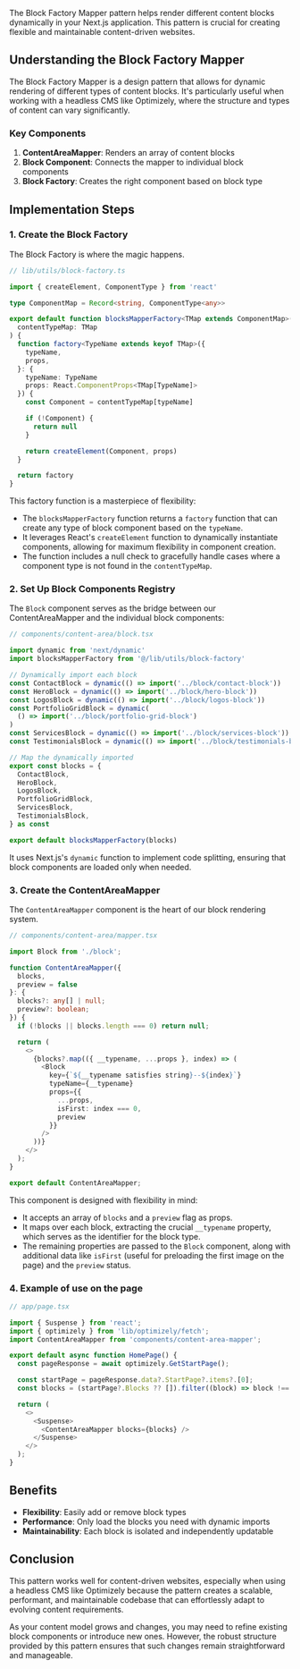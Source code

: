 The Block Factory Mapper pattern helps render different content blocks dynamically in your Next.js application. This pattern is crucial for creating flexible and maintainable content-driven websites.

## Understanding the Block Factory Mapper

The Block Factory Mapper is a design pattern that allows for dynamic rendering of different types of content blocks. It's particularly useful when working with a headless CMS like Optimizely, where the structure and types of content can vary significantly.

### Key Components

1. **ContentAreaMapper**: Renders an array of content blocks
2. **Block Component**: Connects the mapper to individual block components
3. **Block Factory**: Creates the right component based on block type

## Implementation Steps

### 1. Create the Block Factory

The Block Factory is where the magic happens.

```typescript
// lib/utils/block-factory.ts

import { createElement, ComponentType } from 'react'

type ComponentMap = Record<string, ComponentType<any>>

export default function blocksMapperFactory<TMap extends ComponentMap>(
  contentTypeMap: TMap
) {
  function factory<TypeName extends keyof TMap>({
    typeName,
    props,
  }: {
    typeName: TypeName
    props: React.ComponentProps<TMap[TypeName]>
  }) {
    const Component = contentTypeMap[typeName]

    if (!Component) {
      return null
    }

    return createElement(Component, props)
  }

  return factory
}
```

This factory function is a masterpiece of flexibility:

- The `blocksMapperFactory` function returns a `factory` function that can create any type of block component based on the `typeName`.
- It leverages React's `createElement` function to dynamically instantiate components, allowing for maximum flexibility in component creation.
- The function includes a null check to gracefully handle cases where a component type is not found in the `contentTypeMap`.

### 2. Set Up Block Components Registry

The `Block` component serves as the bridge between our ContentAreaMapper and the individual block components:

```typescript
// components/content-area/block.tsx

import dynamic from 'next/dynamic'
import blocksMapperFactory from '@/lib/utils/block-factory'

// Dynamically import each block
const ContactBlock = dynamic(() => import('../block/contact-block'))
const HeroBlock = dynamic(() => import('../block/hero-block'))
const LogosBlock = dynamic(() => import('../block/logos-block'))
const PortfolioGridBlock = dynamic(
  () => import('../block/portfolio-grid-block')
)
const ServicesBlock = dynamic(() => import('../block/services-block'))
const TestimonialsBlock = dynamic(() => import('../block/testimonials-block'))

// Map the dynamically imported
export const blocks = {
  ContactBlock,
  HeroBlock,
  LogosBlock,
  PortfolioGridBlock,
  ServicesBlock,
  TestimonialsBlock,
} as const

export default blocksMapperFactory(blocks)
```

It uses Next.js's `dynamic` function to implement code splitting, ensuring that block components are loaded only when needed.

### 3. Create the ContentAreaMapper

The `ContentAreaMapper` component is the heart of our block rendering system.

```typescript
// components/content-area/mapper.tsx

import Block from './block';

function ContentAreaMapper({
  blocks,
  preview = false
}: {
  blocks?: any[] | null;
  preview?: boolean;
}) {
  if (!blocks || blocks.length === 0) return null;

  return (
    <>
      {blocks?.map(({ __typename, ...props }, index) => (
        <Block
          key={`${__typename satisfies string}--${index}`}
          typeName={__typename}
          props={{
            ...props,
            isFirst: index === 0,
            preview
          }}
        />
      ))}
    </>
  );
}

export default ContentAreaMapper;
```

This component is designed with flexibility in mind:

- It accepts an array of `blocks` and a `preview` flag as props.
- It maps over each block, extracting the crucial `__typename` property, which serves as the identifier for the block type.
- The remaining properties are passed to the `Block` component, along with additional data like `isFirst` (useful for preloading the first image on the page) and the `preview` status.

### 4. Example of use on the page

```typescript
// app/page.tsx

import { Suspense } from 'react';
import { optimizely } from 'lib/optimizely/fetch';
import ContentAreaMapper from 'components/content-area-mapper';

export default async function HomePage() {
  const pageResponse = await optimizely.GetStartPage();

  const startPage = pageResponse.data?.StartPage?.items?.[0];
  const blocks = (startPage?.Blocks ?? []).filter((block) => block !== null && block !== undefined);

  return (
    <>
      <Suspense>
        <ContentAreaMapper blocks={blocks} />
      </Suspense>
    </>
  );
}

```

## Benefits

- **Flexibility**: Easily add or remove block types
- **Performance**: Only load the blocks you need with dynamic imports
- **Maintainability**: Each block is isolated and independently updatable

## Conclusion

This pattern works well for content-driven websites, especially when using a headless CMS like Optimizely because the pattern creates a scalable, performant, and maintainable codebase that can effortlessly adapt to evolving content requirements.

As your content model grows and changes, you may need to refine existing block components or introduce new ones. However, the robust structure provided by this pattern ensures that such changes remain straightforward and manageable.
